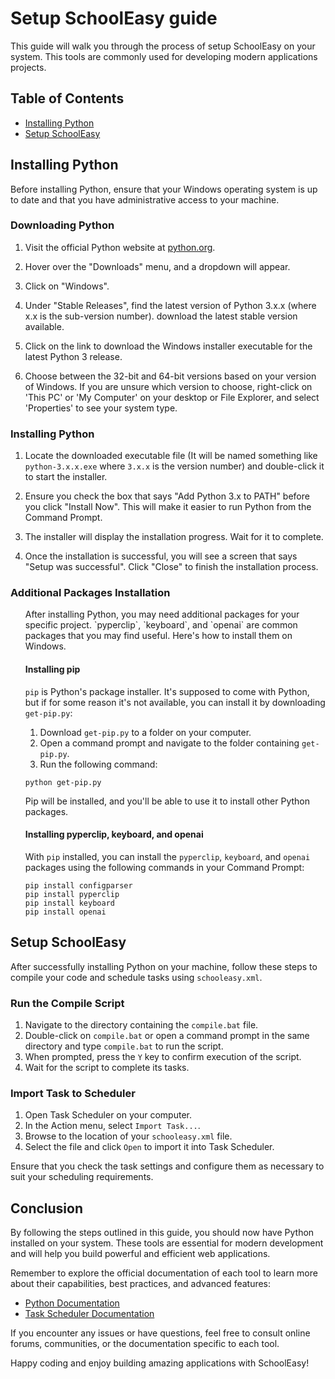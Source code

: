 # Setup SchoolEasy guide

This guide will walk you through the process of setup SchoolEasy on your system. This tools are commonly used for developing modern applications projects.

## Table of Contents
- [Installing Python](#installing-python)
- [Setup SchoolEasy](#setup-schooleasy)

## Installing Python

Before installing Python, ensure that your Windows operating system is up to date and that you have administrative access to your machine.

### Downloading Python

1. Visit the official Python website at [python.org](https://python.org/).

2. Hover over the "Downloads" menu, and a dropdown will appear.

3. Click on "Windows".

4. Under "Stable Releases", find the latest version of Python 3.x.x (where x.x is the sub-version number). download the latest stable version available.

5. Click on the link to download the Windows installer executable for the latest Python 3 release.

6. Choose between the 32-bit and 64-bit versions based on your version of Windows. If you are unsure which version to choose, right-click on 'This PC' or 'My Computer' on your desktop or File Explorer, and select 'Properties' to see your system type.

### Installing Python

1. Locate the downloaded executable file (It will be named something like `python-3.x.x.exe` where `3.x.x` is the version number) and double-click it to start the installer.

2. Ensure you check the box that says "Add Python 3.x to PATH" before you click "Install Now". This will make it easier to run Python from the Command Prompt.

3. The installer will display the installation progress. Wait for it to complete.

4. Once the installation is successful, you will see a screen that says "Setup was successful". Click "Close" to finish the installation process.


### Additional Packages Installation
<ul>
After installing Python, you may need additional packages for your specific project. `pyperclip`, `keyboard`, and `openai` are common packages that you may find useful. Here's how to install them on Windows.

#### Installing pip

`pip` is Python's package installer. It's supposed to come with Python, but if for some reason it's not available, you can install it by downloading `get-pip.py`:

1. Download `get-pip.py` to a folder on your computer.
2. Open a command prompt and navigate to the folder containing `get-pip.py`.
3. Run the following command:

```
python get-pip.py
```

Pip will be installed, and you'll be able to use it to install other Python packages.

#### Installing pyperclip, keyboard, and openai

With `pip` installed, you can install the `pyperclip`, `keyboard`, and `openai` packages using the following commands in your Command Prompt:

```
pip install configparser
pip install pyperclip
pip install keyboard
pip install openai
```
</ul>

## Setup SchoolEasy

After successfully installing Python on your machine, follow these steps to compile your code and schedule tasks using `schooleasy.xml`.

### Run the Compile Script

1. Navigate to the directory containing the `compile.bat` file.
2. Double-click on `compile.bat` or open a command prompt in the same directory and type `compile.bat` to run the script.
3. When prompted, press the `Y` key to confirm execution of the script.
4. Wait for the script to complete its tasks.

### Import Task to Scheduler

1. Open Task Scheduler on your computer.
2. In the Action menu, select `Import Task...`.
3. Browse to the location of your `schooleasy.xml` file.
4. Select the file and click `Open` to import it into Task Scheduler.

Ensure that you check the task settings and configure them as necessary to suit your scheduling requirements.

## Conclusion

By following the steps outlined in this guide, you should now have Python installed on your system. These tools are essential for modern development and will help you build powerful and efficient web applications.

Remember to explore the official documentation of each tool to learn more about their capabilities, best practices, and advanced features:

- [Python Documentation](https://docs.python.org/3/)
- [Task Scheduler Documentation](https://learn.microsoft.com/en-us/windows/win32/taskschd/task-scheduler-start-page)

If you encounter any issues or have questions, feel free to consult online forums, communities, or the documentation specific to each tool.

Happy coding and enjoy building amazing applications with SchoolEasy!
